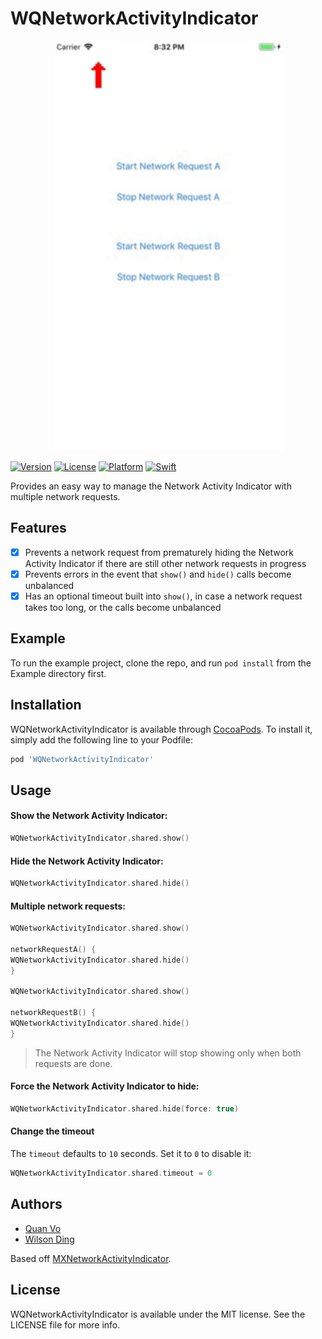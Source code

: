 # WQNetworkActivityIndicator

<p align="center">
  <img src="WQNetworkActivityIndicator/Assets/demo.gif" width="369" title="Demo">
</p>

<!--[![CI Status](http://img.shields.io/travis/quanvo87/WQNetworkActivityIndicator.svg?style=flat)](https://travis-ci.org/quanvo87/WQNetworkActivityIndicator)-->
[![Version](https://img.shields.io/cocoapods/v/WQNetworkActivityIndicator.svg?style=flat)](http://cocoapods.org/pods/WQNetworkActivityIndicator)
[![License](https://img.shields.io/cocoapods/l/WQNetworkActivityIndicator.svg?style=flat)](http://cocoapods.org/pods/WQNetworkActivityIndicator)
[![Platform](https://img.shields.io/cocoapods/p/WQNetworkActivityIndicator.svg?style=flat)](http://cocoapods.org/pods/WQNetworkActivityIndicator)
[![Swift](https://img.shields.io/badge/Swift-4.0-orange.svg)](https://swift.org)

Provides an easy way to manage the Network Activity Indicator with multiple network requests.

## Features

- [x] Prevents a network request from prematurely hiding the Network Activity Indicator if there are still other network requests in progress
- [x] Prevents errors in the event that `show()` and `hide()` calls become unbalanced
- [x] Has an optional timeout built into `show()`, in case a network request takes too long, or the calls become unbalanced

## Example

To run the example project, clone the repo, and run `pod install` from the Example directory first.

## Installation

WQNetworkActivityIndicator is available through [CocoaPods](http://cocoapods.org). To install
it, simply add the following line to your Podfile:

```ruby
pod 'WQNetworkActivityIndicator'
```

## Usage

#### Show the Network Activity Indicator:

```swift
WQNetworkActivityIndicator.shared.show()
```

#### Hide the Network Activity Indicator:

```swift
WQNetworkActivityIndicator.shared.hide()
```

#### Multiple network requests:

```swift
WQNetworkActivityIndicator.shared.show()

networkRequestA() {
WQNetworkActivityIndicator.shared.hide()
}

WQNetworkActivityIndicator.shared.show()

networkRequestB() {
WQNetworkActivityIndicator.shared.hide()
}
```

> The Network Activity Indicator will stop showing only when both requests are done.

#### Force the Network Activity Indicator to hide:

```swift
WQNetworkActivityIndicator.shared.hide(force: true)
```

#### Change the timeout

The `timeout` defaults to `10` seconds. Set it to `0` to disable it:

```swift
WQNetworkActivityIndicator.shared.timeout = 0
```

## Authors

- [Quan Vo](https://github.com/quanvo87)
- [Wilson Ding](https://github.com/dingwilson)

Based off [MXNetworkActivityIndicator](https://github.com/g20ready/MXNetworkActivityIndicator).

## License

WQNetworkActivityIndicator is available under the MIT license. See the LICENSE file for more info.
